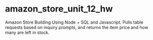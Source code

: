 # amazon_store_unit_12_hw

Amazon Store Building Using Node + SQL and Javascript. Pulls table requests based on inquiry prompts, and returns the item price and how many are left in stock. 
